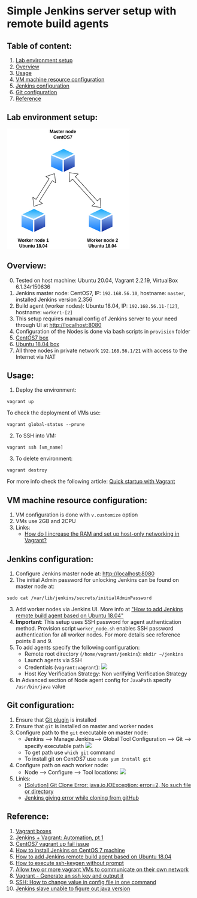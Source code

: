 # Simple Jenkins server setup with remote build agents

## Table of content:
1. [Lab environment setup](#lab-environment-setup)
2. [Overview](#overview)
3. [Usage](#usage)
4. [VM machine resource configuration](#vm-machine-resource-configuration)
5. [Jenkins configuration](#jenkins-configuration)
6. [Git configuration](#git-configuration)
7. [Reference](#reference)

## Lab environment setup:  
![](./img/jenkins-lab.png)

## Overview:
0. Tested on host machine: Ubuntu 20.04, Vagrant 2.2.19, VirtualBox 6.1.34r150636
1. Jenkins master node: CentOS7, IP: `192.168.56.10`, hostname: `master`, installed Jenkins version 2.356
2. Build agent (worker nodes): Ubuntu 18.04, IP: `192.168.56.11-[12]`, hostname: `worker1-[2]` 
3. This setup requires manual config of Jenkins server to your need through UI at [http://localhost:8080](http://localhost:8080)
4. Configuration of the Nodes is done via bash scripts in `provision` folder
5. [CentOS7 box](https://app.vagrantup.com/centos/boxes/7)
6. [Ubuntu 18.04 box](https://app.vagrantup.com/ubuntu/boxes/bionic64)
7. All three nodes in private network `192.168.56.1/21` with access to the Internet via NAT

## Usage:
1. Deploy the environment:
```shell
vagrant up
```
To check the deployment of VMs use:
```shell
vagrant global-status --prune
```
2. To SSH into VM:
```shell
vagrant ssh [vm_name]
```
3. To delete environment:
```shell
vagrant destroy
```
For more info check the following article: [Quick startup with Vagrant](https://brain2life.hashnode.dev/quick-startup-with-vagrant)

## VM machine resource configuration:
1. VM configuration is done with `v.customize` option
2. VMs use 2GB and 2CPU
2. Links:
    - [How do I increase the RAM and set up host-only networking in Vagrant?](https://stackoverflow.com/questions/12308149/how-do-i-increase-the-ram-and-set-up-host-only-networking-in-vagrant)

## Jenkins configuration:
1. Configure Jenkins master node at: [http://localhost:8080](http://localhost:8080)
2. The initial Admin password for unlocking Jenkins can be found on master node at:
```shell
sudo cat /var/lib/jenkins/secrets/initialAdminPassword
```
3. Add worker nodes via Jenkins UI. More info at ["How to add Jenkins remote build agent based on Ubuntu 18.04"](https://brain2life.hashnode.dev/how-to-add-jenkins-remote-build-agent-based-on-ubuntu-1804)
4. **Important**: This setup uses SSH password for agent authentication method. Provision script `worker_node.sh` enables SSH password authentication for all worker nodes. For more details see reference points 8 and 9.
5. To add agents specify the following configuration:
    - Remote root directory (`/home/vagrant/jenkins`): `mkdir ~/jenkins`
    - Launch agents via SSH
    - Credentials (`vagrant:vagrant`):
    ![](https://i.imgur.com/BGxszUM.png)
    - Host Key Verification Strategy: Non verifying Verification Strategy
6. In Advanced section of Node agent config for `JavaPath` specify `/usr/bin/java` value

## Git configuration:
1. Ensure that [Git plugin](https://plugins.jenkins.io/git/) is installed
2. Ensure that `git` is installed on master and worker nodes
3. Configure path to the `git` executable on master node:
    - Jenkins --> Manage Jenkins--> Global Tool Configuration --> Git --> specify executable path
    ![](https://i.imgur.com/3b9GS4O.png)
    - To get path use `which git` command
    - To install git on CentOS7 use `sudo yum install git`
4. Configure path on each worker node:
    - Node --> Configure --> Tool locations:
    ![](https://i.imgur.com/RoBqyK4.png)
5. Links:
    - [[Solution] Git Clone Error: java.io.IOException: error=2, No such file or directory](https://scriptcrunch.com/git-clone-error-java-io-ioexception/)
    - [Jenkins giving error while cloning from gitHub](https://stackoverflow.com/questions/12202078/jenkins-giving-error-while-cloning-from-github)

## Reference:
1. [Vagrant boxes](https://app.vagrantup.com/boxes/search)
2. [Jenkins + Vagrant: Automation, pt 1](https://faun.pub/jenkins-vagrant-automation-pt-1-adae0bdb69d6)
3. [CentOS7 vagrant up fail issue](https://github.com/dotless-de/vagrant-vbguest/issues/399)
4. [How to install Jenkins on CentOS 7 machine](https://brain2life.hashnode.dev/how-to-install-jenkins-on-centos-7-machine)
5. [How to add Jenkins remote build agent based on Ubuntu 18.04](https://brain2life.hashnode.dev/how-to-add-jenkins-remote-build-agent-based-on-ubuntu-1804)
6. [How to execute ssh-keygen without prompt](https://stackoverflow.com/questions/43235179/how-to-execute-ssh-keygen-without-prompt)
7. [Allow two or more vagrant VMs to communicate on their own network](https://stackoverflow.com/questions/24867252/allow-two-or-more-vagrant-vms-to-communicate-on-their-own-network)
8. [Vagrant - Generate an ssh key and output it](https://stackoverflow.com/questions/37729806/vagrant-generate-an-ssh-key-and-output-it)
9. [SSH: How to change value in config file in one command](https://superuser.com/questions/759481/ssh-how-to-change-value-in-config-file-in-one-command)
10. [Jenkins slave unable to figure out java version](https://stackoverflow.com/questions/36126778/jenkins-slave-unable-to-figure-out-java-version)